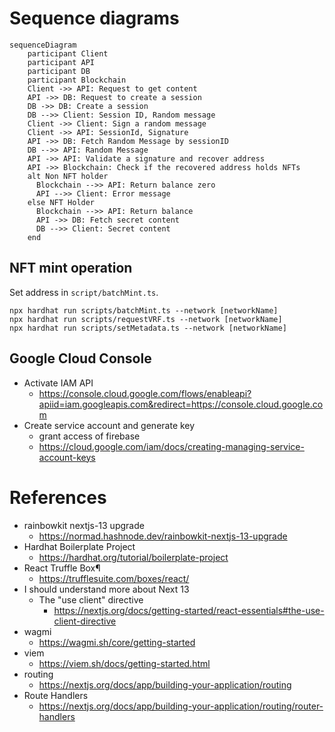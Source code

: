 
# Sequence diagrams

```mermaid
sequenceDiagram
    participant Client
    participant API
    participant DB
    participant Blockchain
    Client ->> API: Request to get content
    API ->> DB: Request to create a session
    DB ->> DB: Create a session
    DB -->> Client: Session ID, Random message
    Client ->> Client: Sign a random message
    Client ->> API: SessionId, Signature
    API ->> DB: Fetch Random Message by sessionID
    DB -->> API: Random Message
    API ->> API: Validate a signature and recover address
    API ->> Blockchain: Check if the recovered address holds NFTs
    alt Non NFT holder
      Blockchain -->> API: Return balance zero
      API -->> Client: Error message
    else NFT Holder
      Blockchain -->> API: Return balance
      API ->> DB: Fetch secret content
      DB -->> Client: Secret content
    end

```


## NFT mint operation

Set address in `script/batchMint.ts`.

```
npx hardhat run scripts/batchMint.ts --network [networkName]
npx hardhat run scripts/requestVRF.ts --network [networkName]
npx hardhat run scripts/setMetadata.ts --network [networkName]
```

## Google Cloud Console
- Activate IAM API
  - https://console.cloud.google.com/flows/enableapi?apiid=iam.googleapis.com&redirect=https://console.cloud.google.com
- Create service account and generate key
  - grant access of firebase
  - https://cloud.google.com/iam/docs/creating-managing-service-account-keys

# References
- rainbowkit nextjs-13 upgrade
  - https://normad.hashnode.dev/rainbowkit-nextjs-13-upgrade
- Hardhat Boilerplate Project
  - https://hardhat.org/tutorial/boilerplate-project
- React Truffle Box¶
  - https://trufflesuite.com/boxes/react/
- I should understand more about Next 13
  - The "use client" directive
    - https://nextjs.org/docs/getting-started/react-essentials#the-use-client-directive
- wagmi
  - https://wagmi.sh/core/getting-started
- viem
  - https://viem.sh/docs/getting-started.html
- routing
  - https://nextjs.org/docs/app/building-your-application/routing
- Route Handlers
  - https://nextjs.org/docs/app/building-your-application/routing/router-handlers

